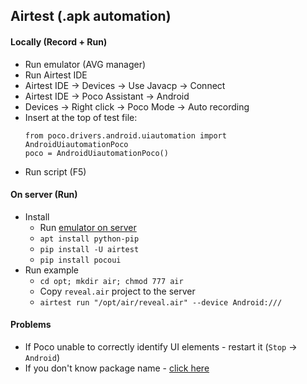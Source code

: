 ## Airtest (.apk automation)
#### Locally (Record + Run)
* Run emulator (AVG manager)
* Run Airtest IDE
* Airtest IDE -> Devices -> Use Javacp -> Connect
* Airtest IDE -> Poco Assistant -> Android
* Devices -> Right click -> Poco Mode -> Auto recording
* Insert at the top of test file:
    ```
    from poco.drivers.android.uiautomation import AndroidUiautomationPoco
    poco = AndroidUiautomationPoco()
    ```
* Run script (F5)

#### On server (Run) 
* Install
    * Run [emulator on server](../docker-android.md)
    * `apt install python-pip`
    * `pip install -U airtest`
    * `pip install pocoui`
* Run example
    * `cd opt; mkdir air; chmod 777 air`
    * Copy `reveal.air` project to the server
    * `airtest run "/opt/air/reveal.air" --device Android:///`

#### Problems
* If Poco unable to correctly identify UI elements - restart it (`Stop` -> `Android`)
* If you don't know package name - [click here](../adb.md)

